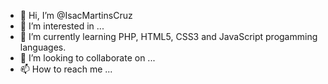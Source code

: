 - 👋 Hi, I’m @IsacMartinsCruz
- 👀 I’m interested in ...
- 🌱 I’m currently learning PHP, HTML5, CSS3 and JavaScript progamming languages.
- 💞️ I’m looking to collaborate on ...
- 📫 How to reach me ...

<!---
IsacMartinsCruz/IsacMartinsCruz is a ✨ special ✨ repository because its `README.md` (this file) appears on your GitHub profile.
You can click the Preview link to take a look at your changes.
--->
